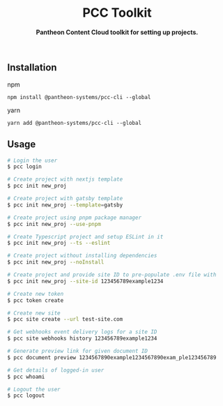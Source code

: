 <div align="center">
	<h1>PCC Toolkit</h1>
	<p>
		<b>Pantheon Content Cloud toolkit for setting up projects.</b>
	</p>
	<br>
</div>

## Installation

npm

```console
npm install @pantheon-systems/pcc-cli --global
```

yarn

```console
yarn add @pantheon-systems/pcc-cli --global
```

## Usage

```bash
# Login the user
$ pcc login

# Create project with nextjs template
$ pcc init new_proj

# Create project with gatsby template
$ pcc init new_proj --template=gatsby

# Create project using pnpm package manager
$ pcc init new_proj --use-pnpm

# Create Typescript project and setup ESLint in it
$ pcc init new_proj --ts --eslint

# Create project without installing dependencies
$ pcc init new_proj --noInstall

# Create project and provide site ID to pre-populate .env file with
$ pcc init new_proj --site-id 123456789example1234

# Create new token
$ pcc token create

# Create new site
$ pcc site create --url test-site.com

# Get webhooks event delivery logs for a site ID
$ pcc site webhooks history 123456789example1234

# Generate preview link for given document ID
$ pcc document preview 1234567890example1234567890exam_ple123456789

# Get details of logged-in user
$ pcc whoami

# Logout the user
$ pcc logout

```
